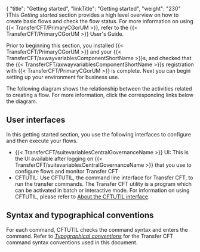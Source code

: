 {
    "title": "Getting started",
    "linkTitle": "Getting started",
    "weight": "230"
}This *Getting started* section provides a high level overview on how to create basic flows and check the flow status. For more information on using {{< TransferCFT/PrimaryCGorUM  >}}, refer to the {{< TransferCFT/PrimaryCGorUM  >}} User's Guide.

Prior to beginning this section, you installed {{< TransferCFT/PrimaryCGorUM  >}} and your {{< TransferCFT/axwayvariablesComponentShortName  >}}s, and checked that the {{< TransferCFT/axwayvariablesComponentShortName  >}}s registration with {{< TransferCFT/PrimaryCGorUM  >}} is complete. Next you can begin setting up your environment for business use.

The following diagram shows the relationship between the activities related to creating a flow. For more information, click the corresponding links below the diagram.

User interfaces
---------------

In this getting started section, you use the following interfaces to configure and then execute your flows.

- {{< TransferCFT/suitevariablesCentralGovernanceName  >}} UI: This is the UI available after logging on {{< TransferCFT/suitevariablesCentralGovernanceName  >}} that you use to configure flows and monitor Transfer CFT
- CFTUTIL: Use CFTUTIL, the command line interface for Transfer CFT, to run the transfer commands. The Transfer
    CFT utility is a program which can be activated in batch or interactive
    mode. For information on using CFTUTIL, please refer to [About the CFTUTIL interface](../../../c_intro_userinterfaces/about_cftutil).

Syntax and typographical conventions
------------------------------------

For each command, CFTUTIL checks the command syntax and enters the command. Refer to *[Typographical
conventions](../../../c_intro_userinterfaces/command_summary/typographical_conventions)* for the Transfer CFT command syntax conventions used in this document.

